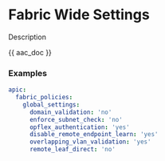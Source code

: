 # Fabric Wide Settings

Description

{{ aac_doc }}
### Examples

```yaml
apic:
  fabric_policies:
    global_settings:
      domain_validation: 'no'
      enforce_subnet_check: 'no'
      opflex_authentication: 'yes'
      disable_remote_endpoint_learn: 'yes'
      overlapping_vlan_validation: 'yes'
      remote_leaf_direct: 'no'

```
